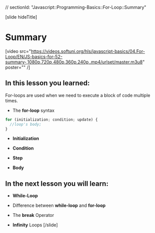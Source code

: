 // sectionId: "Javascript::Programming-Basics::For-Loop::Summary"

[slide hideTitle]
# Summary

[video src="https://videos.softuni.org/hls/javascript-basics/04.For-Loop/EN/JS-basics-for-52-summary-,1080p,720p,480p,360p,240p,.mp4/urlset/master.m3u8" poster="" /]

## In this lesson you learned:

For-loops are used when we need to execute a block of code multiple times.

* The **for-loop** syntax 
   
``` js
for (initialization; condition; update) {
  //loop's body;
}
```
   - **Initialization**

   - **Condition**

   - **Step**

   - **Body**

## In the next lesson you will learn:
   
- **While-Loop**

- Difference between **while-loop** and **for-loop**

- The **break** Operator

- **Infinity** Loops
[/slide]
